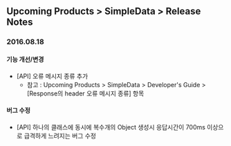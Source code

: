 ## Upcoming Products > SimpleData > Release Notes

### 2016.08.18
#### 기능 개선/변경
* [API] 오류 메시지 종류 추가
    * 참고 : Upcoming Products > SimpleData > Developer's Guide > [Response의 header 오류 메시지 종류] 항목

#### 버그 수정
* [API] 하나의 클래스에 동시에 복수개의 Object 생성시 응답시간이 700ms 이상으로 급격하게 느려지는 버그 수정